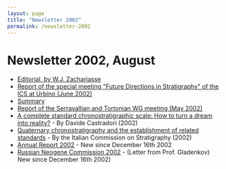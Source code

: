 ```yaml
---
layout: page
title: "Newsletter 2002"
permalink: /newsletter-2002
---
```

# Newsletter 2002, August

* [Editorial, by W.J. Zachariasse](files/News9_1.pdf) 
* [Report of the special meeting &quot;Future Directions in Stratigraphy&quot; of the ICS at Urbino (June 2002)](files/News9_2.pdf) 
* [Summary](files/News9_3.pdf) 
* [Report of the Serravallian and Tortonian WG meeting (May 2002)](files/News9_4.pdf) 
* [A complete standard chronostratigraphic scale: How to turn a dream into reality?](files/News9_5.pdf) - By Davide Castradori (2002)
* [Quaternary chronostratigraphy and the establishment of related standards](files/News9_6.pdf) - By the Italian Commission on Stratigraphy (2002)
* [Annual Report 2002](files/SNS.AnnualReport2002.pdf) - New since December 16th 2002
* [Russian Neogene Commission 2002](files/News9_8.pdf) - (Letter from Prof. Gladenkov) New since December 16th 2002)